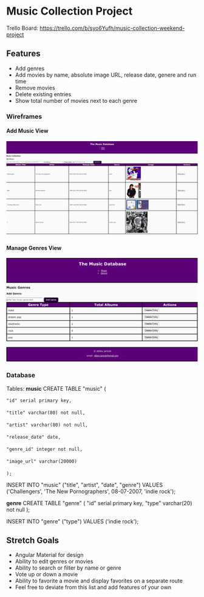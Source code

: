 # Music Collection Project

Trello Board: https://trello.com/b/syo6Yufh/music-collection-weekend-project

## Features

- Add genres
- Add movies by name, absolute image URL, release date, genere and run time
- Remove movies
- Delete existing entries
- Show total number of movies next to each genre

### Wireframes

#### Add Music View

![Add Entry Page](music-view.png)

#### Manage Genres View

![Add Entry Page](genre-view.png)

### Database

Tables: 
**music**
CREATE TABLE "music" (

	"id" serial primary key,

	"title" varchar(80) not null,

	"artist" varchar(80) not null,

	"release_date" date,

	"genre_id" integer not null,

	"image_url" varchar(20000)
	
	);

INSERT INTO "music" ("title", "artist", "date", "genre")
VALUES ('Challengers', 'The New Pornographers', 08-07-2007, 'indie rock');

**genre**
CREATE TABLE "genre" (
	"id" serial primary key,
	"type" varchar(20) not null
);

INSERT INTO "genre" ("type")
VALUES ('indie rock');

## Stretch Goals

- Angular Material for design
- Ability to edit genres or movies
- Ability to search or filter by name or genre
- Vote up or down a movie
- Ability to favorite a movie and display favorites on a separate route
- Feel free to deviate from this list and add features of your own